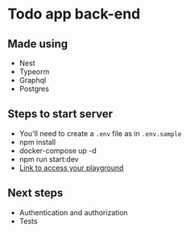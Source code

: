 # Todo app back-end

## Made using

- Nest
- Typeorm
- Graphql
- Postgres

## Steps to start server

- You'll need to create a `.env` file as in `.env.sample`
- npm install
- docker-compose up -d
- npm run start:dev
- [Link to access your playground](http://localhost:3000/graphql)

## Next steps

- Authentication and authorization
- Tests
